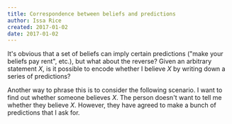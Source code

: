 ```yaml
---
title: Correspondence between beliefs and predictions
author: Issa Rice
created: 2017-01-02
date: 2017-01-02
---
```


It's obvious that a set of beliefs can imply certain predictions ("make your
beliefs pay rent", etc.), but what about the reverse?
Given an arbitrary statement *X*, is it possible to encode whether I believe
*X* by writing down a series of predictions?

Another way to phrase this is to consider the following scenario.
I want to find out whether someone believes *X*.
The person doesn't want to tell me whether they believe *X*.
However, they have agreed to make a bunch of predictions that I ask for.

